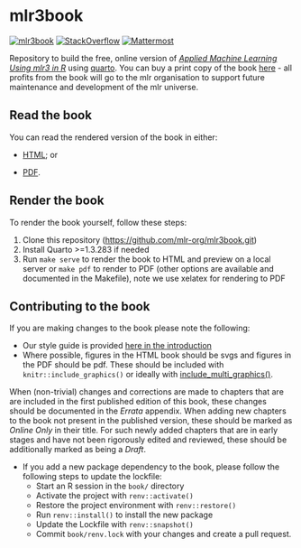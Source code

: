 # mlr3book

[![mlr3book](https://github.com/mlr-org/mlr3book/actions/workflows/book-weekly.yml/badge.svg)](https://github.com/mlr-org/mlr3book/actions/workflows/book-weekly.yml)
[![StackOverflow](https://img.shields.io/badge/stackoverflow-mlr3-orange.svg)](https://stackoverflow.com/questions/tagged/mlr3)
[![Mattermost](https://img.shields.io/badge/chat-mattermost-orange.svg)](https://lmmisld-lmu-stats-slds.srv.mwn.de/mlr_invite/)

Repository to build the free, online version of *[Applied Machine Learning Using mlr3 in R](https://mlr3book.mlr-org.com)* using [quarto](https://quarto.org).
You can buy a print copy of the book [here](https://www.routledge.com/Applied-Machine-Learning-Using-mlr3-in-R/Bischl-Sonabend-Kotthoff-Lang/p/book/9781032507545) - all profits from the book will go to the mlr organisation to support future maintenance and development of the mlr universe.


## Read the book

You can read the rendered version of the book in either:

- [HTML](https://mlr3book.mlr-org.com); or

- [PDF](https://mlr3book.mlr-org.com/Applied-Machine-Learning-Using-mlr3-in-R.pdf).

## Render the book

To render the book yourself, follow these steps:

1. Clone this repository (https://github.com/mlr-org/mlr3book.git)
2. Install Quarto >=1.3.283 if needed
3. Run `make serve` to render the book to HTML and preview on a local server or `make pdf` to render to PDF (other options are available and documented in the Makefile), note we use xelatex for rendering to PDF

## Contributing to the book

If you are making changes to the book please note the following:

* Our style guide is provided [here in the introduction](https://mlr3book.mlr-org.com/chapters/chapter1/introduction_and_overview.html#styleguide)
* Where possible, figures in the HTML book should be svgs and figures in the PDF should be pdf. These should be included with `knitr::include_graphics()` or ideally with [include_multi_graphics()](https://github.com/mlr-org/mlr3book/blob/main/book/common/_utils.qmd).

When (non-trivial) changes and corrections are made to chapters that are are included in the first published edition of this book, these changes should be documented in the *Errata* appendix.
When adding new chapters to the book not present in the published version, these should be marked as *Online Only* in their title.
For such newly added chapters that are in early stages and have not been rigorously edited and reviewed, these should be additionally marked as being a *Draft*.

* If you add a new package dependency to the book, please follow the following steps to update the lockfile:
  * Start an R session in the `book/` directory
  * Activate the project with `renv::activate()`
  * Restore the project environment with `renv::restore()`
  * Run `renv::install()` to install the new package
  * Update the Lockfile with `renv::snapshot()`
  * Commit `book/renv.lock` with your changes and create a pull request.
